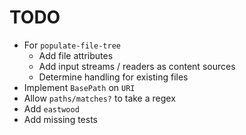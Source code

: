 TODO
====

* For `populate-file-tree`
  * Add file attributes
  * Add input streams / readers as content sources
  * Determine handling for existing files
* Implement `BasePath` on `URI`
* Allow `paths/matches?` to take a regex 
* Add `eastwood`
* Add missing tests